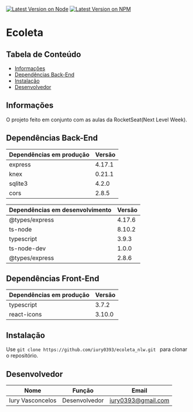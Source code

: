 [![Latest Version on Node](https://img.shields.io/badge/Node-12.17.0-green)](https://nodejs.org/en/) [![Latest Version on NPM](https://img.shields.io/badge/NPM-6.14.15-red)](https://www.npmjs.com/)


# Ecoleta


## Tabela de Conteúdo
- <a href="#informações">Informações</a>
- <a href="#dependências back-end">Dependências Back-End</a>
- <a href="#instalação">Instalação</a>
- <a href="#desenvolvedor">Desenvolvedor</a>

## Informações
O projeto feito em conjunto com as aulas da RocketSeat(Next Level Week).

## Dependências Back-End
| Dependências em produção | Versão |
| ------------------------ | ------ |
| express | 4.17.1 |
| knex | 0.21.1 |
| sqlite3 | 4.2.0 |
| cors | 2.8.5 |

| Dependências em desenvolvimento | Versão |
| ------------------------------- | ------ |
| @types/express | 4.17.6 |
| ts-node | 8.10.2 |
| typescript | 3.9.3 |
| ts-node-dev | 1.0.0 |
| @types/express | 2.8.6 |

## Dependências Front-End
| Dependências em produção | Versão |
| ------------------------ | ------ |
| typescript | 3.7.2 |
| react-icons | 3.10.0 |

## Instalação

Use ```git clone https://github.com/iury0393/ecoleta_nlw.git ``` para clonar o repositório.

## Desenvolvedor

| Nome | Função | Email |
| ------ | ------ | ----- |
| Iury Vasconcelos | Desenvolvedor | iury0393@gmail.com |
